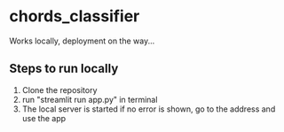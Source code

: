 # chords_classifier

Works locally, deployment on the way...

## Steps to run locally
1. Clone the repository
2. run "streamlit run app.py" in terminal
3. The local server is started if no error is shown, go to the address and use the app
